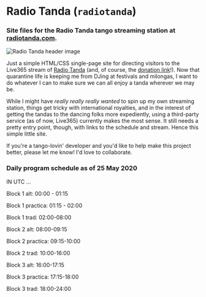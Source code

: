 # Radio Tanda (`radiotanda`)
### Site files for the Radio Tanda tango streaming station at [radiotanda.com](http://www.radiotanda.com).

![Radio Tanda header image](https://repository-images.githubusercontent.com/266480642/7856f580-9d54-11ea-8369-47fe2d00e44b)

Just a simple HTML/CSS single-page site for directing visitors to the Live365 stream of [Radio Tanda](http://www.radiotanda.com) (and, of course, the [donation link](https://ko-fi.com/radiotanda)!). Now that quarantine life is keeping me from DJing at festivals and milongas, I want to do whatever I can to make sure we can all enjoy a tanda wherever we may be.

While I might have *really really really wanted* to spin up my own streaming station, things get tricky with international royalties, and in the interest of getting the tandas to the dancing folks more expediently, using a third-party service (as of now, Live365) currently makes the most sense. It still needs a pretty entry point, though, with links to the schedule and stream. Hence this simple little site.

If you're a tango-lovin' developer and you'd like to help make this project better, please let me know! I'd love to collaborate.

### Daily program schedule as of 25 May 2020
IN UTC …

Block 1 alt: 00:00 - 01:15

Block 1 practica: 01:15 - 02:00

Block 1 trad: 02:00-08:00

Block 2 alt: 08:00-09:15

Block 2 practica: 09:15-10:00

Block 2 trad: 10:00-16:00

Block 3 alt: 16:00-17:15

Block 3 practica: 17:15-18:00

Block 3 trad: 18:00-24:00
